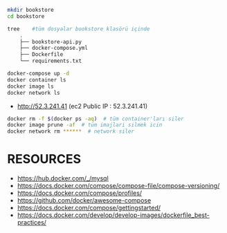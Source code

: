 ```bash
mkdir bookstore
cd bookstore

tree    #tüm dosyalar bookstore klasörü içinde
    .
    ├── bookstore-api.py
    ├── docker-compose.yml
    ├── Dockerfile
    └── requirements.txt

docker-compose up -d
docker container ls
docker image ls
docker network ls
```

- http://52.3.241.41  (ec2 Public IP : 52.3.241.41)

```bash
docker rm -f $(docker ps -aq)  # tüm container'ları siler 
docker image prune -af  # tüm imajlari silmek icin
docker network rm ******  # network siler
```

# RESOURCES

- https://hub.docker.com/_/mysql
- https://docs.docker.com/compose/compose-file/compose-versioning/
- https://docs.docker.com/compose/profiles/
- https://github.com/docker/awesome-compose
- https://docs.docker.com/compose/gettingstarted/
- https://docs.docker.com/develop/develop-images/dockerfile_best-practices/